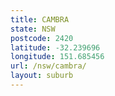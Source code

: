 ```yaml
---
title: CAMBRA
state: NSW
postcode: 2420
latitude: -32.239696
longitude: 151.685456
url: /nsw/cambra/
layout: suburb
---
```

